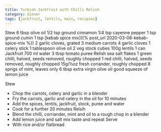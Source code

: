 ```yaml
---
title: Turkish Jackfruit with Chilli Relish
category: dinner
tags: [jackfruit, lentils, main, recipies]
---
```


Stew
    6 tbsp olive oil
    1/2 tsp ground cinnamon
    1/4 tsp cayenne pepper
    1 tsp ground cumin
    1 tsp [kebab spice mix]({% post_url 2020-03-08-kebab-spice-mix %})
    2 garlic cloves, grated
    3 medium carrots
    4 garlic cloves
    1 celery stick
    1 tablespoon olive oil
    2 veg stock cubes
    100g lentils
    1 can Jackfruit
    700 ml water
    3 tbsp tomato puree
Relish
    sea salt flakes
    1 green chilli, halved, seeds removed, roughly chopped
    1 red chilli, halved, seeds removed, roughly chopped
    15g/½oz fresh coriander, roughly chopped
    8 sprigs of mint, leaves only
    6 tbsp extra virgin olive oil
    good squeeze of lemon juice

Stew
* Chop the carrots, celery and garlic in a blender
* Fry the carrots, garlic and celery in the oil for 10 minutes
* Add the spices, lentils, jackfruit, stock, puree and water
* Cook for a further 20 minutes
Relsih
* Blend the chilli, corriander, mint and oil to a rough chop in a blender
* Add lemon juice and salt mix taste and repeat
Serve
* With rice and/or flatbread

